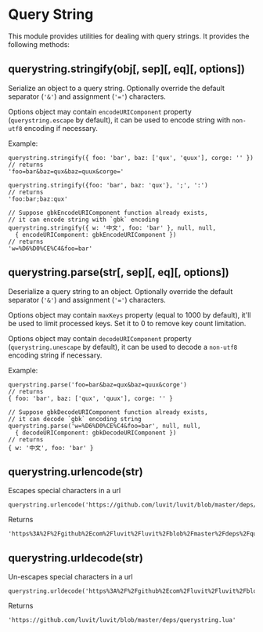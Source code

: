 # Query String

This module provides utilities for dealing with query strings.
It provides the following methods:

## querystring.stringify(obj[, sep][, eq][, options])

Serialize an object to a query string.
Optionally override the default separator (`'&'`) and assignment (`'='`)
characters.

Options object may contain `encodeURIComponent` property (`querystring.escape` by default),
it can be used to encode string with `non-utf8` encoding if necessary.

Example:

    querystring.stringify({ foo: 'bar', baz: ['qux', 'quux'], corge: '' })
    // returns
    'foo=bar&baz=qux&baz=quux&corge='

    querystring.stringify({foo: 'bar', baz: 'qux'}, ';', ':')
    // returns
    'foo:bar;baz:qux'

    // Suppose gbkEncodeURIComponent function already exists,
    // it can encode string with `gbk` encoding
    querystring.stringify({ w: '中文', foo: 'bar' }, null, null,
      { encodeURIComponent: gbkEncodeURIComponent })
    // returns
    'w=%D6%D0%CE%C4&foo=bar'

## querystring.parse(str[, sep][, eq][, options])

Deserialize a query string to an object.
Optionally override the default separator (`'&'`) and assignment (`'='`)
characters.

Options object may contain `maxKeys` property (equal to 1000 by default), it'll
be used to limit processed keys. Set it to 0 to remove key count limitation.

Options object may contain `decodeURIComponent` property (`querystring.unescape` by default),
it can be used to decode a `non-utf8` encoding string if necessary.

Example:

    querystring.parse('foo=bar&baz=qux&baz=quux&corge')
    // returns
    { foo: 'bar', baz: ['qux', 'quux'], corge: '' }

    // Suppose gbkDecodeURIComponent function already exists,
    // it can decode `gbk` encoding string
    querystring.parse('w=%D6%D0%CE%C4&foo=bar', null, null,
      { decodeURIComponent: gbkDecodeURIComponent })
    // returns
    { w: '中文', foo: 'bar' }

## querystring.urlencode(str)

Escapes special characters in a url

```
querystring.urlencode('https://github.com/luvit/luvit/blob/master/deps/querystring.lua')
```
Returns
```
'https%3A%2F%2Fgithub%2Ecom%2Fluvit%2Fluvit%2Fblob%2Fmaster%2Fdeps%2Fquerystring%2Elua'
```

## querystring.urldecode(str)

Un-escapes special characters in a url

```
querystring.urldecode('https%3A%2F%2Fgithub%2Ecom%2Fluvit%2Fluvit%2Fblob%2Fmaster%2Fdeps%2Fquerystring%2Elua')
```
Returns
```
'https://github.com/luvit/luvit/blob/master/deps/querystring.lua'
```
